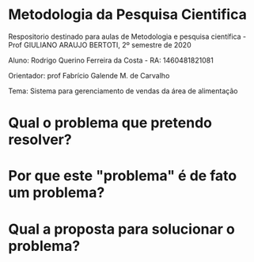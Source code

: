 # Metodologia da Pesquisa Cientifica
Respositorio destinado para aulas de Metodologia e pesquisa científica - Prof GIULIANO ARAUJO BERTOTI, 2º semestre de 2020

Aluno: Rodrigo Querino Ferreira da Costa - RA: 1460481821081

Orientador: prof Fabrício Galende M. de Carvalho

Tema: Sistema para gerenciamento de vendas da área de alimentação


# Qual o problema que pretendo resolver?




# Por que este "problema" é de fato um problema?




# Qual a proposta para solucionar o problema?
